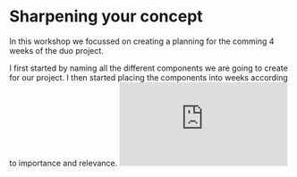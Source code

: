 # Sharpening your concept
In this workshop we focussed on creating a planning for the comming 4 weeks of the duo project.

I first started by naming all the different components we are going to create for our project.
I then started placing the components into weeks according to importance and relevance.
![The planning.](https://github.com/Rudolfisky/A.L.N.D./blob/main/README.md)
